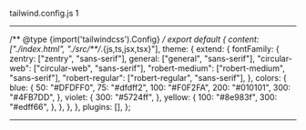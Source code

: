 tailwind.config.js 1 


------------------------------------------------------------------
/** @type {import('tailwindcss').Config} */
export default {
  content: ["./index.html", "./src/**/*.{js,ts,jsx,tsx}"],
  theme: {
    extend: {
      fontFamily: {
        zentry: ["zentry", "sans-serif"],
        general: ["general", "sans-serif"],
        "circular-web": ["circular-web", "sans-serif"],
        "robert-medium": ["robert-medium", "sans-serif"],
        "robert-regular": ["robert-regular", "sans-serif"],
      },
      colors: {
        blue: {
          50: "#DFDFF0",
          75: "#dfdff2",
          100: "#F0F2FA",
          200: "#010101",
          300: "#4FB7DD",
        },
        violet: {
          300: "#5724ff",
        },
        yellow: {
          100: "#8e983f",
          300: "#edff66",
        },
      },
    },
  },
  plugins: [],
};

--------------------------------------------
